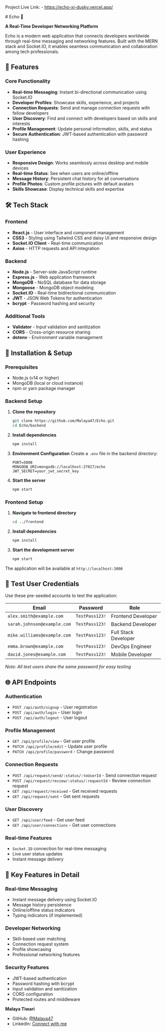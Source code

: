 <p>Project Live Link: -  <a href="https://echo-xi-dusky.vercel.app/">https://echo-xi-dusky.vercel.app/</a></p>
# Echo 🌟

**A Real-Time Developer Networking Platform**

Echo is a modern web application that connects developers worldwide through real-time messaging and networking features. Built with the MERN stack and Socket.IO, it enables seamless communication and collaboration among tech professionals.

## 🚀 Features

### Core Functionality
- **Real-time Messaging**: Instant bi-directional communication using Socket.IO
- **Developer Profiles**: Showcase skills, experience, and projects
- **Connection Requests**: Send and manage connection requests with fellow developers
- **User Discovery**: Find and connect with developers based on skills and interests
- **Profile Management**: Update personal information, skills, and status
- **Secure Authentication**: JWT-based authentication with password hashing

### User Experience
- **Responsive Design**: Works seamlessly across desktop and mobile devices
- **Real-time Status**: See when users are online/offline
- **Message History**: Persistent chat history for all conversations
- **Profile Photos**: Custom profile pictures with default avatars
- **Skills Showcase**: Display technical skills and expertise

## 🛠️ Tech Stack

### Frontend
- **React.js** - User interface and component management
- **CSS3** - Styling using Tailwind CSS and daisy UI and responsive design
- **Socket.IO Client** - Real-time communication
- **Axios** - HTTP requests and API integration

### Backend
- **Node.js** - Server-side JavaScript runtime
- **Express.js** - Web application framework
- **MongoDB** - NoSQL database for data storage
- **Mongoose** - MongoDB object modeling
- **Socket.IO** - Real-time bidirectional communication
- **JWT** - JSON Web Tokens for authentication
- **bcrypt** - Password hashing and security

### Additional Tools
- **Validator** - Input validation and sanitization
- **CORS** - Cross-origin resource sharing
- **dotenv** - Environment variable management

## 🔧 Installation & Setup

### Prerequisites
- Node.js (v14 or higher)
- MongoDB (local or cloud instance)
- npm or yarn package manager

### Backend Setup

1. **Clone the repository**
   ```bash
   git clone https://github.com/Malaya47/Echo.git
   cd Echo/backend
   ```

2. **Install dependencies**
   ```bash
   npm install
   ```

3. **Environment Configuration**
   Create a `.env` file in the backend directory:
   ```env
   PORT=5000
   MONGODB_URI=mongodb://localhost:27017/echo
   JWT_SECRET=your_jwt_secret_key
   ```

4. **Start the server**
   ```bash
   npm start
   ```

### Frontend Setup

1. **Navigate to frontend directory**
   ```bash
   cd ../frontend
   ```

2. **Install dependencies**
   ```bash
   npm install
   ```

3. **Start the development server**
   ```bash
   npm start
   ```

The application will be available at `http://localhost:3000`

## 🔐 Test User Credentials

Use these pre-seeded accounts to test the application:

| Email | Password | Role |
|-------|----------|------|
| `alex.smith@example.com` | `TestPass123!` | Frontend Developer |
| `sarah.johnson@example.com` | `TestPass123!` | Backend Developer |
| `mike.williams@example.com` | `TestPass123!` | Full Stack Developer |
| `emma.brown@example.com` | `TestPass123!` | DevOps Engineer |
| `david.jones@example.com` | `TestPass123!` | Mobile Developer |

*Note: All test users share the same password for easy testing*

## 🌐 API Endpoints

### Authentication
- `POST /api/auth/signup` - User registration
- `POST /api/auth/login` - User login
- `POST /api/auth/logout` - User logout

### Profile Management
- `GET /api/profile/view` - Get user profile
- `PATCH /api/profile/edit` - Update user profile
- `PATCH /api/profile/password` - Change password

### Connection Requests
- `POST /api/request/send/:status/:toUserId` - Send connection request
- `POST /api/request/review/:status/:requestId` - Review connection request
- `GET /api/request/received` - Get received requests
- `GET /api/request/sent` - Get sent requests

### User Discovery
- `GET /api/user/feed` - Get user feed
- `GET /api/user/connections` - Get user connections

### Real-time Features
- `Socket.IO` connection for real-time messaging
- Live user status updates
- Instant message delivery

## 🎯 Key Features in Detail

### Real-time Messaging
- Instant message delivery using Socket.IO
- Message history persistence
- Online/offline status indicators
- Typing indicators (if implemented)

### Developer Networking
- Skill-based user matching
- Connection request system
- Profile showcasing
- Professional networking features

### Security Features
- JWT-based authentication
- Password hashing with bcrypt
- Input validation and sanitization
- CORS configuration
- Protected routes and middleware


**Malaya Tiwari**
- GitHub: [@Malaya47](https://github.com/Malaya47)
- LinkedIn: [Connect with me](https://www.linkedin.com/in/malaya-tiwari-84a951189)

